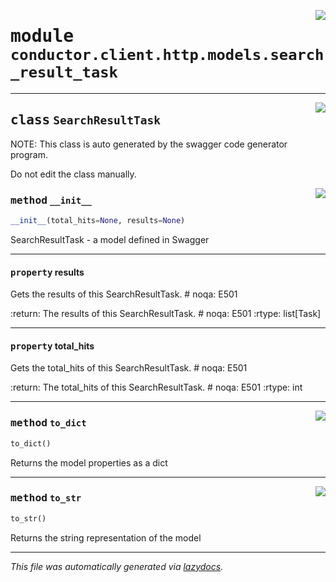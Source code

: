 <!-- markdownlint-disable -->

<a href="../src/conductor/client/http/models/search_result_task.py#L0"><img align="right" style="float:right;" src="https://img.shields.io/badge/-source-cccccc?style=flat-square"></a>

# <kbd>module</kbd> `conductor.client.http.models.search_result_task`






---

<a href="../src/conductor/client/http/models/search_result_task.py#L6"><img align="right" style="float:right;" src="https://img.shields.io/badge/-source-cccccc?style=flat-square"></a>

## <kbd>class</kbd> `SearchResultTask`
NOTE: This class is auto generated by the swagger code generator program. 

Do not edit the class manually. 

<a href="../src/conductor/client/http/models/search_result_task.py#L28"><img align="right" style="float:right;" src="https://img.shields.io/badge/-source-cccccc?style=flat-square"></a>

### <kbd>method</kbd> `__init__`

```python
__init__(total_hits=None, results=None)
```

SearchResultTask - a model defined in Swagger 


---

#### <kbd>property</kbd> results

Gets the results of this SearchResultTask.  # noqa: E501 



:return: The results of this SearchResultTask.  # noqa: E501 :rtype: list[Task] 

---

#### <kbd>property</kbd> total_hits

Gets the total_hits of this SearchResultTask.  # noqa: E501 



:return: The total_hits of this SearchResultTask.  # noqa: E501 :rtype: int 



---

<a href="../src/conductor/client/http/models/search_result_task.py#L80"><img align="right" style="float:right;" src="https://img.shields.io/badge/-source-cccccc?style=flat-square"></a>

### <kbd>method</kbd> `to_dict`

```python
to_dict()
```

Returns the model properties as a dict 

---

<a href="../src/conductor/client/http/models/search_result_task.py#L107"><img align="right" style="float:right;" src="https://img.shields.io/badge/-source-cccccc?style=flat-square"></a>

### <kbd>method</kbd> `to_str`

```python
to_str()
```

Returns the string representation of the model 




---

_This file was automatically generated via [lazydocs](https://github.com/ml-tooling/lazydocs)._
